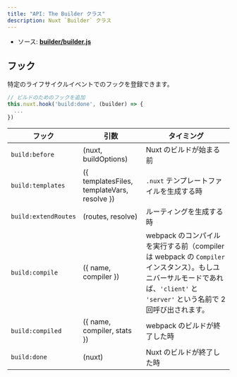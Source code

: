 ```yaml
---
title: "API: The Builder クラス"
description: Nuxt `Builder` クラス
---
```


- ソース: **[builder/builder.js](https://github.com/nuxt/nuxt.js/blob/dev/packages/builder/src/builder.js)**

## フック

特定のライフサイクルイベントでのフックを登録できます。

```js
// ビルドのためのフックを追加
this.nuxt.hook('build:done', (builder) => {
  ...
})
```

フック                | 引数                                        | タイミング
---------------------|--------------------------------------------|----------------------------------------------------------------------------------------------------------------------------------------
`build:before`       | (nuxt, buildOptions)                       | Nuxt のビルドが始まる前
`build:templates`    | ({ templatesFiles, templateVars, resolve }) | `.nuxt` テンプレートファイルを生成する時
`build:extendRoutes` | (routes, resolve)                          | ルーティングを生成する時
`build:compile`      | ({ name, compiler })                       | webpack のコンパイルを実行する前（compiler は webpack の `Compiler` インスタンス）。もしユニバーサルモードであれば、`'client'` と `'server'` という名前で 2回呼び出されます。
`build:compiled`     | ({ name, compiler, stats })                | webpack のビルドが終了した時
`build:done`         | (nuxt)                                     | Nuxt のビルドが終了した時

